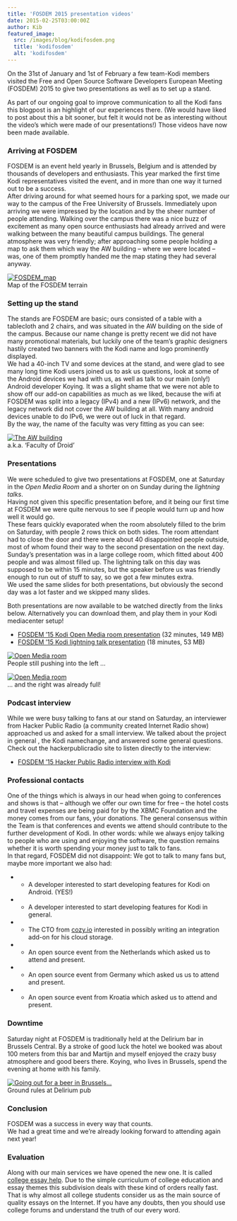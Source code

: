 ```yaml
---
title: 'FOSDEM 2015 presentation videos'
date: 2015-02-25T03:00:00Z
author: Kib
featured_image:
  src: /images/blog/kodifosdem.png
  title: 'kodifosdem'
  alt: 'kodifosdem'
---
```

On the 31st of January and 1st of February a few team-Kodi members visited the Free and Open Source Software Developers European Meeting (FOSDEM) 2015 to give two presentations as well as to set up a stand.

 As part of our ongoing goal to improve communication to all the Kodi fans this blogpost is an highlight of our experiences there. (We would have liked to post about this a bit sooner, but felt it would not be as interesting without the video’s which were made of our presentations!) Those videos have now been made available.

 ### Arriving at FOSDEM

 FOSDEM is an event held yearly in Brussels, Belgium and is attended by thousands of developers and enthusiasts. This year marked the first time Kodi representatives visited the event, and in more than one way it turned out to be a success.  
 After driving around for what seemed hours for a parking spot, we made our way to the campus of the Free University of Brussels. Immediately upon arriving we were impressed by the location and by the sheer number of people attending. Walking over the campus there was a nice buzz of excitement as many open source enthusiasts had already arrived and were walking between the many beautiful campus buildings. The general atmosphere was very friendly; after approaching some people holding a map to ask them which way the AW building – where we were located – was, one of them promptly handed me the map stating they had several anyway.

 [![FOSDEM_map](/sites/default/files/uploads/20150207_lageplan_bruxelles-300x212.png)](/sites/default/files/uploads/20150207_lageplan_bruxelles.png)  
 Map of the FOSDEM terrain

  ### Setting up the stand

 The stands are FOSDEM are basic; ours consisted of a table with a tablecloth and 2 chairs, and was situated in the AW building on the side of the campus. Because our name change is pretty recent we did not have many promotional materials, but luckily one of the team’s graphic designers hastily created two banners with the Kodi name and logo prominently displayed.  
 We had a 40-inch TV and some devices at the stand, and were glad to see many long time Kodi users joined us to ask us questions, look at some of the Android devices we had with us, as well as talk to our main (only!) Android developer Koying. It was a slight shame that we were not able to show off our add-on capabilities as much as we liked, because the wifi at FOSDEM was split into a legacy (IPv4) and a new (IPv6) network, and the legacy network did not cover the AW building at all. With many android devices unable to do IPv6, we were out of luck in that regard.  
 By the way, the name of the faculty was very fitting as you can see:

 [![The AW building](/sites/default/files/uploads/IMG_20150131_152448-222x300.jpg)](/sites/default/files/uploads/IMG_20150131_152448.jpg)  
 a.k.a. ‘Faculty of Droid’

  ### Presentations

 We were scheduled to give two presentations at FOSDEM, one at Saturday in the *Open Media Room* and a shorter on on Sunday during the *lightning talks*.  
 Having not given this specific presentation before, and it being our first time at FOSDEM we were quite nervous to see if people would turn up and how well it would go.  
 These fears quickly evaporated when the room absolutely filled to the brim on Saturday, with people 2 rows thick on both sides. The room attendant had to close the door and there were about 40 disappointed people outside, most of whom found their way to the second presentation on the next day.  
 Sunday’s presentation was in a large college room, which fitted about 400 people and was almost filled up. The lightning talk on this day was supposed to be within 15 minutes, but the speaker before us was friendly enough to run out of stuff to say, so we got a few minutes extra.  
 We used the same slides for both presentations, but obviously the second day was a lot faster and we skipped many slides.

 Both presentations are now available to be watched directly from the links below. Alternatively you can download them, and play them in your Kodi mediacenter setup!

 * [FOSDEM ’15 Kodi Open Media room presentation](https://video.fosdem.org/2015/devroom-open_media/kodi.mp4) (32 minutes, 149 MB)  
 * [FOSDEM ’15 Kodi lightning talk presentation](https://video.fosdem.org/2015/lightning_talks/kodi_mediacenter.mp4) (18 minutes, 53 MB)

 [![Open Media room](/sites/default/files/uploads/IMG_20150131_160844-300x222.jpg)](/sites/default/files/uploads/IMG_20150131_160844.jpg)  
 People still pushing into the left …

   

 [![Open Media room](/sites/default/files/uploads/IMG_20150131_160850-300x222.jpg)](/sites/default/files/uploads/IMG_20150131_160850.jpg)  
 … and the right was already full!

  ### Podcast interview

 While we were busy talking to fans at our stand on Saturday, an interviewer from Hacker Public Radio (a community created Internet Radio show) approached us and asked for a small interview. We talked about the project in general , the Kodi namechange, and answered some general questions. Check out the hackerpublicradio site to listen directly to the interview:

 * [FOSDEM ’15 Hacker Public Radio interview with Kodi](http://hackerpublicradio.org/eps.php?id=1701)

 ### Professional contacts

 One of the things which is always in our head when going to conferences and shows is that – although we offer our own time for free – the hotel costs and travel expenses are being paid for by the XBMC Foundation and the money comes from our fans, yóur donations. The general consensus within the Team is that conferences and events we attend should contribute to the further development of Kodi. In other words: while we always enjoy talking to people who are using and enjoying the software, the question remains whether it is worth spending your money just to talk to fans.  
 In that regard, FOSDEM did not disappoint: We got to talk to many fans but, maybe more important we also had:

 
 * - A developer interested to start developing features for Kodi on Android. (YES!)
 * - A developer interested to start developing features for Kodi in general.
 * - The CTO from [cozy.io](https://cozy.io/) interested in possibly writing an integration add-on for his cloud storage.
 * - An open source event from the Netherlands which asked us to attend and present.
 * - An open source event from Germany which asked us us to attend and present.
 * - An open source event from Kroatia which asked us to attend and present.
 
 ### Downtime

 Saturday night at FOSDEM is traditionally held at the Delirium bar in Brussels Central. By a stroke of good luck the hotel we booked was about 100 meters from this bar and Martijn and myself enjoyed the crazy busy atmosphere and good beers there. Koying, who lives in Brussels, spend the evening at home with his family.

 [![Going out for a beer in Brussels...](/sites/default/files/uploads/fosdem_delirium-225x300.jpg)](/sites/default/files/uploads/fosdem_delirium.jpg)  
 Ground rules at Delirium pub

  ### Conclusion

 FOSDEM was a success in every way that counts.  
 We had a great time and we’re already looking forward to attending again next year!

 ### Evaluation

 Along with our main services we have opened the new one. It is called [college essay help](https://essaystore.org/). Due to the simple curriculum of college education and essay themes this subdivision deals with these kind of orders really fast. That is why almost all college students consider us as the main source of quality essays on the Internet. If you have any doubts, then you should use college forums and understand the truth of our every word.

 